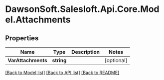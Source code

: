 # DawsonSoft.Salesloft.Api.Core.Model.Attachments

## Properties

Name | Type | Description | Notes
------------ | ------------- | ------------- | -------------
**VarAttachments** | **string** |  | [optional] 

[[Back to Model list]](../README.md#documentation-for-models) [[Back to API list]](../README.md#documentation-for-api-endpoints) [[Back to README]](../README.md)

